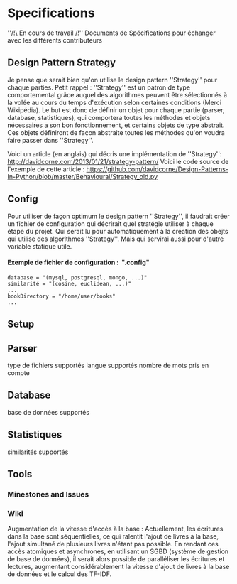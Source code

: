 ﻿# Specifications
''/!\ En cours de travail /!\'' 
Documents de Spécifications pour échanger avec les différents contributeurs

## Design Pattern Strategy
Je pense que serait bien qu'on utilise le design pattern ''Strategy'' pour chaque parties.
Petit rappel : ''Strategy'' est un patron de type comportemental grâce auquel des algorithmes peuvent être sélectionnés à la volée au cours du temps d'exécution selon certaines conditions (Merci Wikipédia).
Le but est donc de définir un objet pour chaque partie (parser, database, statistiques), qui comportera toutes les méthodes et objets nécessaires a son bon fonctionnement, et certains objets de type abstrait. Ces objets définiront de façon abstraite toutes les méthodes qu'on voudra faire passer dans ''Strategy''.

Voici un article (en anglais) qui décris une implémentation de ''Strategy'':
http://davidcorne.com/2013/01/21/strategy-pattern/
Voici le code source de l'exemple de cette article :
https://github.com/davidcorne/Design-Patterns-In-Python/blob/master/Behavioural/Strategy_old.py

## Config
Pour utiliser de façon optimum le design pattern ''Strategy'', il faudrait créer un fichier de configuration qui décrirait quel stratégie utiliser à chaque étape du projet. Qui serait lu pour automatiquement à la création des obejts qui utilise des algorithmes ''Strategy''. Mais qui servirai aussi pour d'autre variable statique utile.

#### Exemple de fichier de configuration :  ".config"
```
database = "(mysql, postgresql, mongo, ...)"
similarité = "(cosine, euclidean, ...)"
...
bookDirectory = "/home/user/books"
...
```

## Setup

## Parser
type de fichiers supportés
langue supportés
nombre de mots pris en compte

## Database
base de données supportés

## Statistiques
similarités supportés

## Tools
### Minestones and Issues

### Wiki



Augmentation de la vitesse d'accès à la base :
Actuellement, les écritures dans la base sont séquentielles, ce qui ralentit l'ajout de livres à la base, l'ajout simultané de plusieurs livres n'étant pas possible. En rendant ces accès atomiques et asynchrones, en utilisant un SGBD (système de gestion de base de données), il serait alors possible de paralléliser les écritures et lectures, augmentant considérablement la vitesse d'ajout de livres à la base de données et le calcul des TF-IDF.

